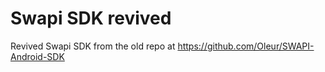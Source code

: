 # Swapi SDK revived
 Revived Swapi SDK from the old repo at https://github.com/Oleur/SWAPI-Android-SDK
